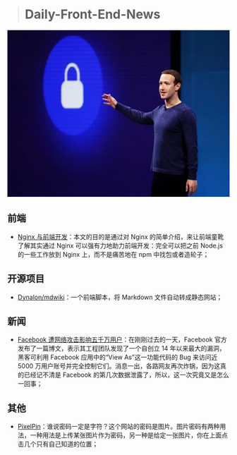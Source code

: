 > # Daily-Front-End-News

[![cover][img]][link]

[img]: https://github.com/fengshangwuqi/Daily-Front-End-News/blob/master/history/2018/09/29/cover.jpg "Facebook 遭网络攻击影响五千万用户"
[link]: https://mp.weixin.qq.com/s/zUpmX5TshR0dTNXG6kkqpQ

## 前端

- [Nginx 与前端开发](https://juejin.im/post/5bacbd395188255c8d0fd4b2)：本文的目的是通过对 Nginx 的简单介绍，来让前端童靴了解其实通过 Nginx 可以强有力地助力前端开发：完全可以把之前 Node.js 的一些工作放到 Nginx 上，而不是痛苦地在 npm 中找包或者造轮子；

## 开源项目

- [Dynalon/mdwiki](https://github.com/Dynalon/mdwiki)：一个前端脚本，将 Markdown 文件自动转成静态网站；

## 新闻

- [Facebook 遭网络攻击影响五千万用户](https://mp.weixin.qq.com/s/zUpmX5TshR0dTNXG6kkqpQ)：在刚刚过去的一天，Facebook 官方发布了一篇博文，表示其工程团队发现了一个自创立 14 年以来最大的漏洞，黑客可利用 Facebook 应用中的“View As”这一功能代码的 Bug 来访问近 5000 万用户账号并完全控制它们。消息一出，各路网友再次炸锅，因为这真的已经记不清是 Facebook 的第几次数据泄露了，所以，这一次究竟又是怎么一回事；

## 其他

- [PixelPin](https://www.pixelpin.io/)：谁说密码一定是字符？这个网站的密码是图片。图片密码有两种用法，一种用法是上传某张图片作为密码，另一种是给定一张图片，你在上面点击几个只有自己知道的位置；
